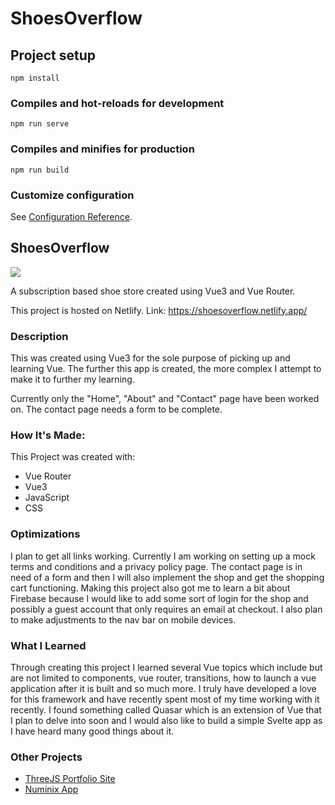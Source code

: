 # ShoesOverflow

## Project setup
```
npm install
```

### Compiles and hot-reloads for development
```
npm run serve
```

### Compiles and minifies for production
```
npm run build
```

### Customize configuration
See [Configuration Reference](https://cli.vuejs.org/config/).


<h2>ShoesOverflow</h2>

<img src="https://user-images.githubusercontent.com/84154978/139346767-84c6dab0-ca60-4de2-ac46-e70f2ae6f0f0.gif" >

A subscription based shoe store created using Vue3 and Vue Router.

This project is hosted on Netlify.
Link: https://shoesoverflow.netlify.app/

<h3>Description</h3>

This was created using Vue3 for the sole purpose of picking up and learning Vue. The further this app is created, the more complex I attempt to make it to further my learning.

Currently only the "Home", "About" and "Contact" page have been worked on. The contact page needs a form to be complete.

<h3>How It's Made:</h3>

This Project was created with: 
<ul>
<li>Vue Router</li>
<li>Vue3</li>
<li>JavaScript</li>
<li>CSS</li>
</ul>

<h3>Optimizations</h3>

I plan to get all links working. Currently I am working on setting up a mock terms and conditions and a privacy policy page. The contact page is in need of a form and then I will also implement the shop and get the shopping cart functioning. Making this project also got me to learn a bit about Firebase because I would like to add some sort of login for the shop and possibly a guest account that only requires an email at checkout. I also plan to make adjustments to the nav bar on mobile devices.  

<h3>What I Learned</h3>

Through creating this project I learned several Vue topics which include but are not limited to components, vue router, transitions, how to launch a vue application after it is built and so much more. I truly have developed a love for this framework and have recently spent most of my time working with it recently. I found something called Quasar which is an extension of Vue that I plan to delve into soon and I would also like to build a simple Svelte app as I have heard many good things about it.

<h3>Other Projects</h3>
<ul>
<li><a href="https://github.com/Markphilbert/threeJS_Portfolio">ThreeJS Portfolio Site</a></li>  
<li><a href="https://github.com/Markphilbert/numinix">Numinix App</a></li>
</ul>

